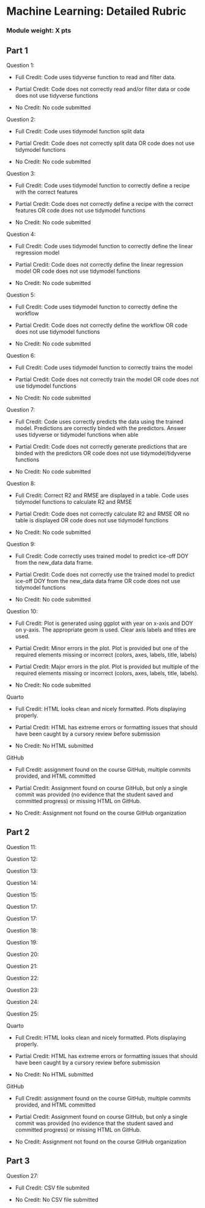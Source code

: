 # Machine Learning: Detailed Rubric

### Module weight: X pts

## Part 1

Question 1: 

-   Full Credit: Code uses tidyverse function to read and filter data.

-   Partial Credit: Code does not correctly read and/or filter data or code does not use tidyverse functions

-   No Credit: No code submitted

Question 2:

-   Full Credit: Code uses tidymodel function split data

-   Partial Credit: Code does not correctly split data OR code does not use tidymodel functions

-   No Credit: No code submitted

Question 3:

-   Full Credit: Code uses tidymodel function to correctly define a recipe with the correct features

-   Partial Credit: Code does not correctly define a recipe with the correct features OR code does not use tidymodel functions

-   No Credit: No code submitted

Question 4:

-   Full Credit: Code uses tidymodel function to correctly define the linear regression model

-   Partial Credit: Code does not correctly define the linear regression model OR code does not use tidymodel functions

-   No Credit: No code submitted

Question 5:

-   Full Credit: Code uses tidymodel function to correctly define the workflow

-   Partial Credit: Code does not correctly define the workflow OR code does not use tidymodel functions

-   No Credit: No code submitted

Question 6:

-   Full Credit: Code uses tidymodel function to correctly trains the model

-   Partial Credit: Code does not correctly train the model OR code does not use tidymodel functions

-   No Credit: No code submitted

Question 7:

-   Full Credit: Code uses correctly predicts the data using the trained model.  Predictions are correctly binded with the predictors.  Answer uses tidyverse or tidymodel functions when able

-   Partial Credit: Code does not correctly generate predictions that are binded with the predictors  OR code does not use tidymodel/tidyverse functions

-   No Credit: No code submitted

Question 8:

-   Full Credit: Correct R2 and RMSE are displayed in a table.  Code uses tidymodel functions to calculate R2 and RMSE

-   Partial Credit: Code does not correctly calculate R2 and RMSE OR no table is displayed OR code does not use tidymodel functions

-   No Credit: No code submitted

Question 9:

-   Full Credit: Code correctly uses trained model to predict ice-off DOY from the new_data data frame.

-   Partial Credit: Code does not correctly use the trained model to predict ice-off DOY from the new_data data frame OR code does not use tidymodel functions

-   No Credit: No code submitted

Question 10:

-   Full Credit: Plot is generated using ggplot with year on x-axis and DOY on y-axis.  The appropriate geom is used.  Clear axis labels and titles are used.

-   Partial Credit: Minor errors in the plot. Plot is provided but one of the required elements missing or incorrect (colors, axes, labels, title, labels)

-   Partial Credit: Major errors in the plot. Plot is provided but multiple of the required elements missing or incorrect (colors, axes, labels, title, labels).

-   No Credit: No code submitted

Quarto

-   Full Credit: HTML looks clean and nicely formatted. Plots displaying properly.

-   Partial Credit: HTML has extreme errors or formatting issues that should have been caught by a cursory review before submission

-   No Credit: No HTML submitted

GitHub

-   Full Credit: assignment found on the course GitHub, multiple commits provided, and HTML committed

-   Partial Credit: Assignment found on course GitHub, but only a single commit was provided (no evidence that the student saved and committed progress) or missing HTML on GitHub.

-   No Credit: Assignment not found on the course GitHub organization

## Part 2

Question 11:

Question 12:

Question 13:

Question 14:

Question 15:

Question 17:

Question 17:

Question 18:

Question 19:

Question 20:

Question 21:

Question 22:

Question 23:

Question 24:

Question 25:

Quarto

-   Full Credit: HTML looks clean and nicely formatted. Plots displaying properly.

-   Partial Credit: HTML has extreme errors or formatting issues that should have been caught by a cursory review before submission

-   No Credit: No HTML submitted

GitHub

-   Full Credit: assignment found on the course GitHub, multiple commits provided, and HTML committed

-   Partial Credit: Assignment found on course GitHub, but only a single commit was provided (no evidence that the student saved and committed progress) or missing HTML on GitHub.

-   No Credit: Assignment not found on the course GitHub organization

## Part 3

Question 27: 

- Full Credit: CSV file submited

- No Credit: No CSV file submitted


